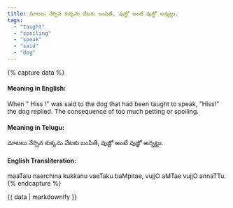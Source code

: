 ```yaml
---
title: మాటలు నేర్చిన కుక్కను వేటకు బంపితే, వుజ్జో అంటే వుజ్జో అన్నట్టు.
tags:
  - "taught"
  - "spoiling"
  - "speak"
  - "said"
  - "dog"
---
```


{% capture data %}
#### Meaning in English:
When " Hiss !" was said to the dog that had been taught to speak, "Hiss!" the dog replied.
The consequence of too much petting or spoiling.

#### Meaning in Telugu:
మాటలు నేర్చిన కుక్కను వేటకు బంపితే, వుజ్జో అంటే వుజ్జో అన్నట్టు.

#### English Transliteration:
maaTalu naerchina kukkanu vaeTaku baMpitae, vujjO aMTae vujjO annaTTu.
{% endcapture %}

{{ data | markdownify }}


